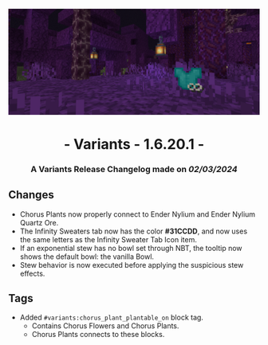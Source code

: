 ![Additions and Changes from 1.6.20.1](ChangelogPhoto.png)

# <center>- Variants - 1.6.20.1 -</center>
### <center>A Variants Release Changelog made on *02/03/2024*</center>

## Changes
- Chorus Plants now properly connect to Ender Nylium and Ender Nylium Quartz Ore.
- The Infinity Sweaters tab now has the color **#31CCDD**, and now uses the same letters as the Infinity Sweater Tab Icon item. 
- If an exponential stew has no bowl set through NBT, the tooltip now shows the default bowl: the vanilla Bowl.
- Stew behavior is now executed before applying the suspicious stew effects.

## Tags
- Added ```#variants:chorus_plant_plantable_on``` block tag.
  - Contains Chorus Flowers and Chorus Plants.
  - Chorus Plants connects to these blocks.
